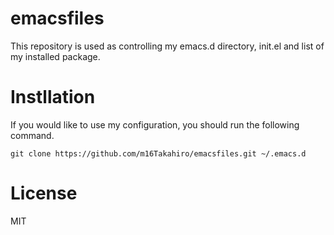# emacsfiles

This repository is used as controlling my emacs.d directory, init.el and list of my installed package.

# Instllation

If you would like to use my configuration, you should run the following command.

```shell
git clone https://github.com/m16Takahiro/emacsfiles.git ~/.emacs.d
```

# License

MIT
